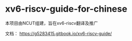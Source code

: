# xv6-riscv-guide-for-chinese

本项目由NCUT组建，旨在xv6-riscv翻译及推广

文档： <https://g5283415.gitbook.io/xv6-riscv-guide/>
